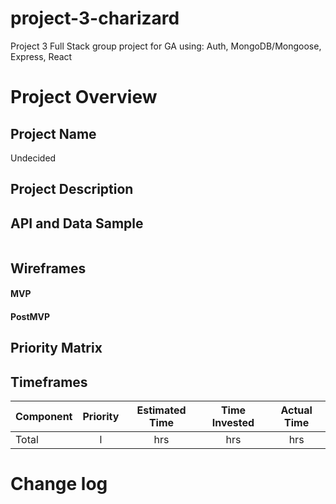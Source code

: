 # project-3-charizard
Project 3 Full Stack group project for GA using: Auth, MongoDB/Mongoose, Express, React

# Project Overview

## Project Name

Undecided

## Project Description



## API and Data Sample




```

```

## Wireframes


#### MVP



#### PostMVP



## Priority Matrix

## Timeframes

| Component             | Priority | Estimated Time | Time Invested | Actual Time |
| --------------------- | :------: | :------------: | :-----------: | :---------: |
| Total                 |    l     |     hrs        |     hrs       |    hrs      |

# Change log
